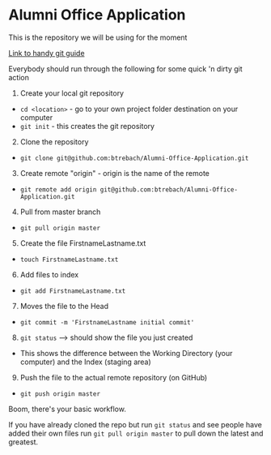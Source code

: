 Alumni Office Application
=======
This is the repository we will be using for the moment

[Link to handy git guide](http://rogerdudler.github.io/git-guide/)

Everybody should run through the following for some quick 'n dirty git action

1. Create your local git repository
  - `cd <location>` - go to your own project folder destination on your computer
  - `git init` - this creates the git repository
2. Clone the repository
  - `git clone git@github.com:btrebach/Alumni-Office-Application.git`
3. Create remote "origin" - origin is the name of the remote
  - `git remote add origin git@github.com:btrebach/Alumni-Office-Application.git`
4. Pull from master branch
  - `git pull origin master`
5. Create the file FirstnameLastname.txt
  - `touch FirstnameLastname.txt`
6. Add files to index
  - `git add FirstnameLastname.txt`
7. Moves the file to the Head
  - `git commit -m 'FirstnameLastname initial commit'`
8. `git status` --> should show the file you just created
  - This shows the difference between the Working Directory (your computer) and the Index (staging area)
9. Push the file to the actual remote repository (on GitHub)
  - `git push origin master`

Boom, there's your basic workflow.

If you have already cloned the repo but run `git status` and see people have added their own files run `git pull origin master` to pull down the latest and greatest.

